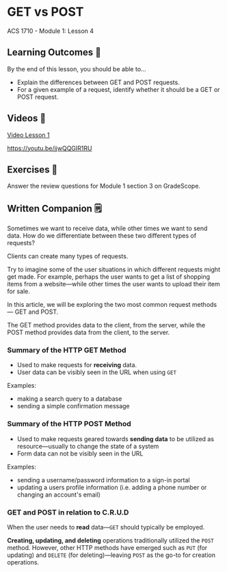 # GET vs POST

ACS 1710 - Module 1: Lesson 4

## Learning Outcomes 💫

By the end of this lesson, you should be able to...

- Explain the differences between GET and POST requests.
- For a given example of a request, identify whether it should be a GET or POST request.

## Videos 🎥

[Video Lesson 1](https://file.notion.so/f/f/b55c22ee-fac0-43f5-b763-ad205bab0599/8cc1a9e1-4326-4ca2-8372-a97cf16e3ed9/get_vs_post_take2.mov?table=block&id=fcce6099-1999-4356-800a-db640da1a49d&spaceId=b55c22ee-fac0-43f5-b763-ad205bab0599&expirationTimestamp=1728064800000&signature=0570wwmoAnOApx5JuKfQN9asQxsAvvdmRLeHVFIq3v8&downloadName=get_vs_post_take2.mov)

https://youtu.be/jjwQQGIR1RU

## Exercises 💪

Answer the review questions for Module 1 section 3 on GradeScope. 

## Written Companion 🗒

Sometimes we want to receive data, while other times we want to send data. How do we differentiate between these two different types of requests?

Clients can create many types of requests. 

Try to imagine some of the user situations in which different requests might get made. For example, perhaps the user wants to get a list of shopping items from a website—while other times the user wants to upload their item for sale.

In this article, we will be exploring the two most common request methods— GET and POST.

The GET method provides data to the client, from the server, while the POST method provides data from the client, to the server. 

### Summary of the HTTP GET Method

- Used to make requests for **receiving** data.
- User data can be visibly seen in the URL when using `GET`

Examples:

- making a search query to a database
- sending a simple confirmation message

### Summary of the HTTP  POST Method

- Used to make requests geared towards **sending data** to be utilized as resource—usually to change the state of a system
- Form data can not be visibly seen in the URL

Examples:

- sending a username/password information to a sign-in portal
- updating a users profile information (i.e. adding a phone number or changing an account's email)

### GET and POST in relation to C.R.U.D

When the user needs to **read** data—`GET` should typically be employed.

**Creating, updating, and deleting** operations traditionally utilized the `POST` method. However, other HTTP methods have emerged such as `PUT` (for updating) and `DELETE` (for deleting)—leaving `POST` as the go-to for creation operations.



